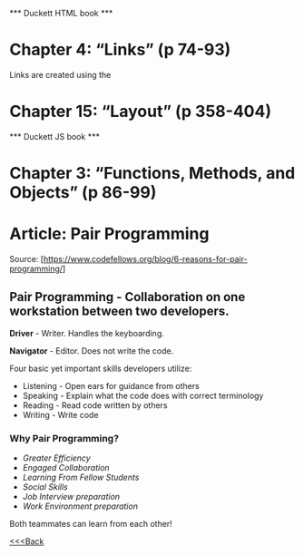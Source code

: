 *** Duckett HTML book ***

# Chapter 4: “Links” (p 74-93)

Links are created using the 





# Chapter 15: “Layout” (p 358-404)



*** Duckett JS book ***

# Chapter 3: “Functions, Methods, and Objects” (p 86-99)

# Article: Pair Programming 
Source: [https://www.codefellows.org/blog/6-reasons-for-pair-programming/]  

## Pair Programming - Collaboration on one workstation between two developers.

**Driver** -  Writer. Handles the keyboarding.

**Navigator** - Editor. Does not write the code.

Four basic yet important skills developers utilize:

- Listening - Open ears for guidance from others
- Speaking - Explain what the code does with correct terminology
- Reading - Read code written by others
- Writing - Write code

### Why Pair Programming? 

- _Greater Efficiency_
- _Engaged Collaboration_
- _Learning From Fellow Students_
- _Social Skills_
- _Job Interview preparation_
- _Work Environment preparation_

Both teammates can learn from each other!


[<<<Back](README.md)